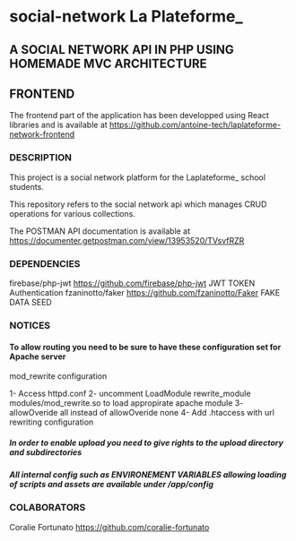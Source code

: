 # social-network La Plateforme_

## A SOCIAL NETWORK API IN PHP USING HOMEMADE MVC ARCHITECTURE

## FRONTEND 

The frontend part of the application has been developped using React libraries and is available at <https://github.com/antoine-tech/laplateforme-network-frontend>

### DESCRIPTION

This project is a social network platform for the Laplateforme_ school students.

This repository refers to the social network api which manages CRUD operations for various collections.

The POSTMAN API documentation is available at <https://documenter.getpostman.com/view/13953520/TVsvfRZR>

### DEPENDENCIES

firebase/php-jwt <https://github.com/firebase/php-jwt> JWT TOKEN Authentication
fzaninotto/faker <https://github.com/fzaninotto/Faker> FAKE DATA SEED 


### NOTICES

#### To allow routing you need to be sure to have these configuration set for Apache server

mod_rewrite configuration

1- Access httpd.conf
2- uncomment LoadModule rewrite_module modules/mod_rewrite.so to load appropirate apache module 
3- allowOveride all instead of allowOveride none
4- Add .htaccess with url rewriting configuration

##### In order to enable upload you need to give rights to the upload directory and subdirectories

##### All internal config such as ENVIRONEMENT VARIABLES allowing loading of scripts and assets are available under /app/config


### COLABORATORS 

Coralie Fortunato <https://github.com/coralie-fortunato>

